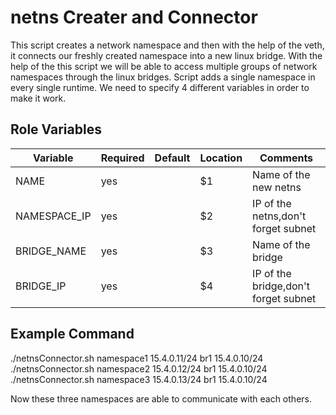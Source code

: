 
# netns Creater and Connector

This script creates a network namespace and then with the help of the veth, it connects our freshly created namespace into a new linux bridge. With the help of the this script we will be able to access multiple groups of network namespaces through the linux bridges. Script adds a single namespace in every single runtime. We need to specify 4 different variables in order to make it work.

## Role Variables

| Variable             | Required | Default | Location                  | Comments                             |
| -------------------- | -------- | ------- | ------------------------- | ------------------------------------ |
| NAME                 | yes      |         | $1                        | Name of the new netns                |
| NAMESPACE_IP         | yes      |         | $2                        | IP of the netns,don't forget subnet  |
| BRIDGE_NAME          | yes      |         | $3                        | Name of the bridge                   |
| BRIDGE_IP            | yes      |         | $4                        | IP of the bridge,don't forget subnet |

## Example Command
./netnsConnector.sh namespace1 15.4.0.11/24 br1 15.4.0.10/24  \
./netnsConnector.sh namespace2 15.4.0.12/24 br1 15.4.0.10/24  \
./netnsConnector.sh namespace3 15.4.0.13/24 br1 15.4.0.10/24

Now these three namespaces are able to communicate with each others.
